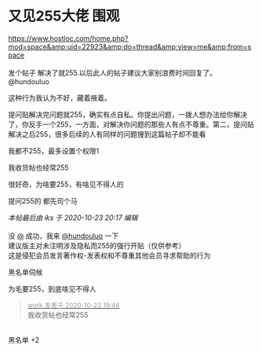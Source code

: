 # 又见255大佬 围观


https://www.hostloc.com/home.php?mod=space&amp;uid=22923&amp;do=thread&amp;view=me&amp;from=space<br />
<br />
发个帖子 解决了就255.以后此人的帖子建议大家别浪费时间回复了。@hundouluo<img id="aimg_WhAuK" onclick="zoom(this, this.src, 0, 0, 0)" class="zoom" src="https://cdn.jsdelivr.net/gh/hishis/forum-master/public/images/patch.gif" onmouseover="img_onmouseoverfunc(this)" onload="thumbImg(this)" border="0" alt="" />

这种行为我认为不好，藏着掖着。<img id="aimg_s6G1V" onclick="zoom(this, this.src, 0, 0, 0)" class="zoom" src="https://cdn.jsdelivr.net/gh/hishis/forum-master/public/images/patch.gif" onmouseover="img_onmouseoverfunc(this)" onload="thumbImg(this)" border="0" alt="" />

提问贴解决完问题就255，确实有点自私。你提出问题，一拨人想办法给你解决了，你反手一个255，一方面，对解决你问题的那些人有点不尊重。第二，提问贴解决之后255，很多后续的人有同样的问题搜到这篇帖子却不能看

<img src="static/image/smiley/default/lol.gif" smilieid="12" border="0" alt="" />我都不255，最多设置个权限1

我收货帖也经常255 <img src="static/image/smiley/yct/022.gif" smilieid="42" border="0" alt="" />

很好奇，为啥要255，有啥见不得人的

提问255的 都先司个<img src="static/image/smiley/default/lol.gif" smilieid="12" border="0" alt="" />马

<i class="pstatus"> 本帖最后由 iks 于 2020-10-23 20:17 编辑 </i><br />
<br />
没 <a href="https://www.hostloc.com/home.php?mod=space&amp;uid=175" target="_blank">@</a> 成功，我来 <a href="https://www.hostloc.com/home.php?mod=space&amp;uid=22923" target="_blank">@hundouluo</a> 一下<br />
建议版主对未注明涉及隐私而255的强行开贴（仅供参考）<br />
这是侵犯会员发言著作权-发表权和不尊重其他会员寻求帮助的行为<img id="aimg_D5y4t" onclick="zoom(this, this.src, 0, 0, 0)" class="zoom" src="https://cdn.jsdelivr.net/gh/hishis/forum-master/public/images/patch.gif" onmouseover="img_onmouseoverfunc(this)" onload="thumbImg(this)" border="0" alt="" />

黑名单伺候

<img src="static/image/smiley/default/lol.gif" smilieid="12" border="0" alt="" />为毛要255，到底啥见不得人<img id="aimg_yUTlT" onclick="zoom(this, this.src, 0, 0, 0)" class="zoom" src="https://cdn.jsdelivr.net/gh/hishis/forum-master/public/images/patch.gif" onmouseover="img_onmouseoverfunc(this)" onload="thumbImg(this)" border="0" alt="" />

<div class="quote"><blockquote><font size="2"><a href="https://www.hostloc.com/forum.php?mod=redirect&amp;goto=findpost&amp;pid=9342833&amp;ptid=757740" target="_blank"><font color="#999999">work 发表于 2020-10-23 19:46</font></a></font><br />
我收货帖也经常255</blockquote></div><br />
黑名单 +2&nbsp;&nbsp;<img src="static/image/smiley/yct/007.gif" smilieid="46" border="0" alt="" />
